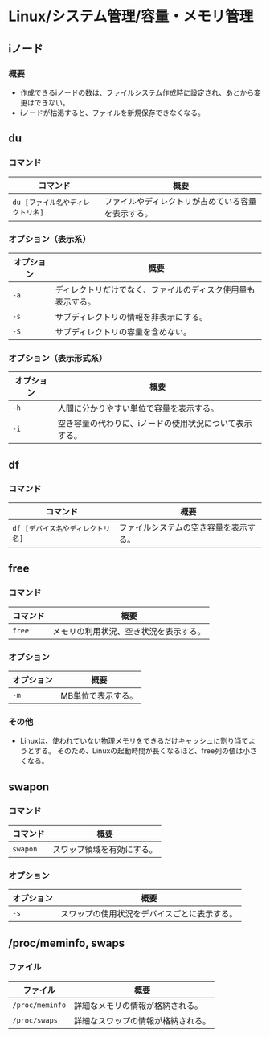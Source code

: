 # Linux/システム管理/容量・メモリ管理

## iノード

### 概要

- 作成できるiノードの数は、ファイルシステム作成時に設定され、あとから変更はできない。
- iノードが枯渇すると、ファイルを新規保存できなくなる。

## du

### コマンド

| コマンド                          | 概要                                               |
| --------------------------------- | -------------------------------------------------- |
| `du [ファイル名やディレクトリ名]` | ファイルやディレクトリが占めている容量を表示する。 |

### オプション（表示系）

| オプション | 概要                                                         |
| ---------- | ------------------------------------------------------------ |
| `-a`       | ディレクトリだけでなく、ファイルのディスク使用量も表示する。 |
| `-s`       | サブディレクトリの情報を非表示にする。                       |
| `-S`       | サブディレクトリの容量を含めない。                           |

### オプション（表示形式系）

| オプション | 概要                                                    |
| ---------- | ------------------------------------------------------- |
| `-h`       | 人間に分かりやすい単位で容量を表示する。                |
| `-i`       | 空き容量の代わりに、iノードの使用状況について表示する。 |

## df

### コマンド

| コマンド                          | 概要                                   |
| --------------------------------- | -------------------------------------- |
| `df [デバイス名やディレクトリ名]` | ファイルシステムの空き容量を表示する。 |

## free

### コマンド

| コマンド | 概要                                   |
| -------- | -------------------------------------- |
| `free`   | メモリの利用状況、空き状況を表示する。 |

### オプション

| オプション | 概要               |
| ---------- | ------------------ |
| `-m`       | MB単位で表示する。 |

### その他

- Linuxは、使われていない物理メモリをできるだけキャッシュに割り当てようとする。
  そのため、Linuxの起動時間が長くなるほど、free列の値は小さくなる。

## swapon

### コマンド

| コマンド | 概要                       |
| -------- | -------------------------- |
| `swapon` | スワップ領域を有効にする。 |

### オプション

| オプション | 概要                                         |
| ---------- | -------------------------------------------- |
| `-s`       | スワップの使用状況をデバイスごとに表示する。 |

## /proc/meminfo, swaps

### ファイル

| ファイル        | 概要                               |
| --------------- | ---------------------------------- |
| `/proc/meminfo` | 詳細なメモリの情報が格納される。   |
| `/proc/swaps`   | 詳細なスワップの情報が格納される。 |
